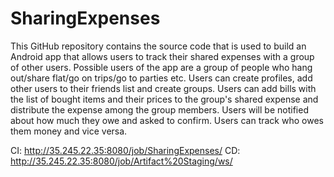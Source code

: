# SharingExpenses

This GitHub repository contains the source code that is used to build an Android app that allows users to track their shared expenses with a group of other users. Possible users of the app are a group of people who hang out/share flat/go on trips/go to parties etc. Users can create profiles, add other users to their friends list and create groups. Users can add bills with the list of bought items and their prices to the group's shared expense and distribute the expense among the group members. Users will be notified about how much they owe and asked to confirm. Users can track who owes them money and vice versa.

CI:         http://35.245.22.35:8080/job/SharingExpenses/
CD:         http://35.245.22.35:8080/job/Artifact%20Staging/ws/
